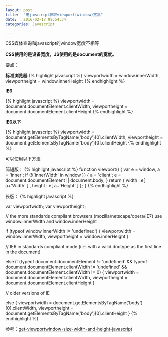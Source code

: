 ```yaml
---
layout: post
title:  "用javacript获取viewport(window)宽高"
date:   2016-02-17 09:54:34
categories: Javascript

---
```


CSS媒体查询和javascript的window宽度不相等

<!-- more -->

**CSS使用的是设备宽度，JS使用的是document的宽度。**

要点：

**标准浏览器**
{% highlight javascript %}
viewportwidth = window.innerWidth,
viewportheight = window.innerHeight
{% endhighlight %}

**IE6**

{% highlight javascript %}
viewportwidth = document.documentElement.clientWidth,
viewportheight = document.documentElement.clientHeight
{% endhighlight %}

**IE6以下**

{% highlight javascript %}
viewportwidth = document.getElementsByTagName('body')[0].clientWidth,
viewportheight = document.getElementsByTagName('body')[0].clientHeight
{% endhighlight %}

可以使用以下方法
  
  
简短版：
{% highlight javascript %}
function viewport() {
    var e = window, a = 'inner';
    if (!('innerWidth' in window )) {
        a = 'client';
        e = document.documentElement || document.body;
    }
    return { width : e[ a+'Width' ] , height : e[ a+'Height' ] };
}
{% endhighlight %}


长版：
{% highlight javascript %}

 var viewportwidth;
 var viewportheight;

 // the more standards compliant browsers (mozilla/netscape/opera/IE7) use window.innerWidth and window.innerHeight

 if (typeof window.innerWidth != 'undefined')
 {
      viewportwidth = window.innerWidth,
      viewportheight = window.innerHeight
 }

// IE6 in standards compliant mode (i.e. with a valid doctype as the first line in the document)

 else if (typeof document.documentElement != 'undefined'
     && typeof document.documentElement.clientWidth !=
     'undefined' && document.documentElement.clientWidth != 0)
 {
       viewportwidth = document.documentElement.clientWidth,
       viewportheight = document.documentElement.clientHeight
 }

 // older versions of IE

 else
 {
       viewportwidth = document.getElementsByTagName('body')[0].clientWidth,
       viewportheight = document.getElementsByTagName('body')[0].clientHeight
 }
{% endhighlight %}
  
  

参考：<a href="https://andylangton.co.uk/blog/development/get-viewportwindow-size-width-and-height-javascript" target="_blank">get-viewportwindow-size-width-and-height-javascript</a>

